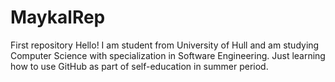 # MaykalRep
First repository
Hello! I am student from University of Hull and am studying Computer Science with specialization in Software Engineering. Just learning how to use GitHub as part of self-education in summer period.
